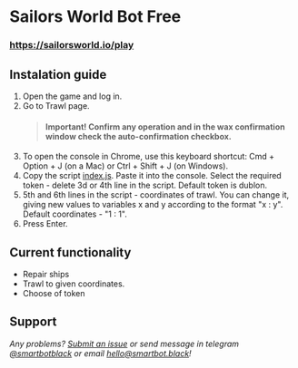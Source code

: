 # Sailors World Bot Free

### https://sailorsworld.io/play

## Instalation guide

1. Open the game and log in.
2. Go to Trawl page.
   > #### Important! Confirm any operation and in the wax confirmation window check the auto-confirmation checkbox.
3. To open the console in Chrome, use this keyboard shortcut: Cmd + Option + J (on a Mac) or Ctrl + Shift + J (on Windows).
4. Copy the script [index.js](https://github.com/SmartBotBlack/sailorsWorld-bot/blob/main/index.js). Paste it into the console. Select the required token - delete 3d or 4th line in the script. Default token is dublon.
5. 5th and 6th lines in the script - coordinates of trawl. You can change it, giving new values ​​to variables x and y according to the format "x : y". Default coordinates - "1 : 1".
6. Press Enter.

## Current functionality

- Repair ships
- Trawl to given coordinates.
- Choose of token

## Support

_Any problems? [Submit an issue](https://github.com/SmartBotBlack/nftpanda-bot/issues/new) or send message in telegram [@smartbotblack](https://t.me/smartbotblack) or email [hello@smartbot.black](https://smartbot.black)!_

